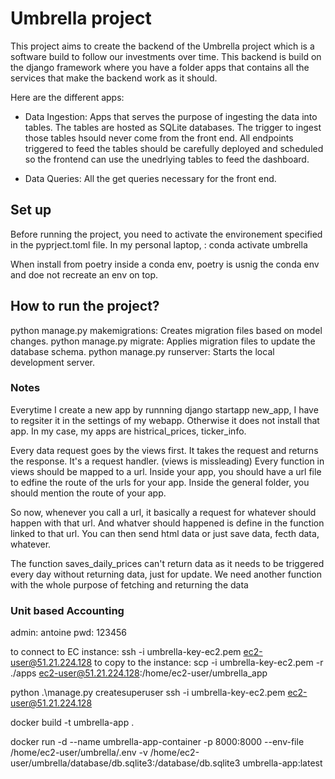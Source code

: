 # Umbrella project
This project aims to create the backend of the Umbrella project which is a software build to follow our investments over time. 
This backend is build on the django framework where you have a folder apps that contains all the services that make the backend work as it should. 

Here are the different apps: 
- Data Ingestion: Apps that serves the purpose of ingesting the data into tables. The tables are hosted as SQLite databases.
The trigger to ingest those tables hsould never come from the front end. All endpoints triggered to feed the tables should be carefully deployed and scheduled
so the frontend can use the unedrlying tables to feed the dashboard. 

- Data Queries: All the get queries necessary for the front end. 

## Set up
Before running the project, you need to activate the environement specified in the pyprject.toml file. 
In my personal laptop, : conda activate umbrella

When install from poetry inside a conda env, poetry is usnig the conda env and doe not recreate an env on top. 

## How to run the project? 

python manage.py makemigrations: Creates migration files based on model changes.
python manage.py migrate: Applies migration files to update the database schema.
python manage.py runserver: Starts the local development server.

### Notes

Everytime I create a new app by runnning django startapp new_app, I have to regsiter it in the settings of my webapp. 
Otherwise it does not install that app.  In my case, my apps are histrical_prices, ticker_info.

Every data request goes by the views first. It takes the request and returns the response. It's a request handler. (views is missleading)
Every function in views should be mapped to a url. Inside your app, you should have a url file to edfine the route of the urls for your app.
Inside the general folder, you should mention the route of your app. 

So now, whenever you call a url, it basically a request for whatever should happen with that url. And whatver should happened is define in the function linked to that url. You can then send html data or just save data, fecth data, whatever. 

The function saves_daily_prices can't return data as it needs to be triggered every day without returning data, just for update. 
We need another function with the whole purpose of fetching and returning the data


### Unit based Accounting



admin: antoine
pwd: 123456



to connect to EC instance:  ssh -i umbrella-key-ec2.pem ec2-user@51.21.224.128
to copy to the instance: scp -i umbrella-key-ec2.pem -r ./apps ec2-user@51.21.224.128:/home/ec2-user/umbrella_app 

python .\manage.py createsuperuser
ssh -i umbrella-key-ec2.pem ec2-user@51.21.224.128

docker build -t umbrella-app .

docker run -d --name umbrella-app-container -p 8000:8000   --env-file /home/ec2-user/umbrella/.env   -v /home/ec2-user/umbrella/database/db.sqlite3:/database/db.sqlite3   umbrella-app:latest